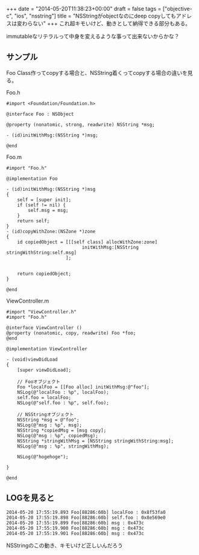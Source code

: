 +++
date = "2014-05-20T11:38:23+00:00"
draft = false
tags = ["objective-c", "ios", "nsstring"]
title = "NSStringがobjectなのにdeep copyしてもアドレスは変わらない"
+++
これ超キモいけど、動きとして納得できる部分もある。

immutableなリテラルって中身を変えるような事って出来ないからかな？


## サンプル

Foo Class作ってcopyする場合と、NSString着くってcopyする場合の違いを見る。


Foo.h

	#import <Foundation/Foundation.h>
	
	@interface Foo : NSObject
	
	@property (nonatomic, strong, readwrite) NSString *msg;
	
	- (id)initWithMsg:(NSString *)msg;
	
	@end

Foo.m
	
	#import "Foo.h"
	
	@implementation Foo
	
	- (id)initWithMsg:(NSString *)msg
	{
	    self = [super init];
	    if (self != nil) {
	        self.msg = msg;
	    }
	    return self;
	}
	- (id)copyWithZone:(NSZone *)zone
	{
	    id copiedObject = [[[self class] allocWithZone:zone]
	                            initWithMsg:[NSString stringWithString:self.msg]
	                      ];
	    
	    
	    return copiedObject;
	}
	
	@end
	

ViewController.m

	#import "ViewController.h"
	#import "Foo.h"
	
	@interface ViewController ()
	@property (nonatomic, copy, readwrite) Foo *foo;
	@end
	
	@implementation ViewController
	
	- (void)viewDidLoad
	{
	    [super viewDidLoad];
	    
	    // Fooオブジェクト
	    Foo *localFoo = [[Foo alloc] initWithMsg:@"foo"];
	    NSLog(@"localFoo : %p", localFoo);
	    self.foo = localFoo;
	    NSLog(@"self.foo : %p", self.foo);

	    // NSStringオブジェクト	    
	    NSString *msg = @"foo";
	    NSLog(@"msg : %p", msg);
	    NSString *copiedMsg = [msg copy];
	    NSLog(@"msg : %p", copiedMsg);
	    NSString *stringWithMsg = [NSString stringWithString:msg];
	    NSLog(@"msg : %p", stringWithMsg);
	    
	    NSLog(@"hogehoge");
	    
	}
	
	@end


## LOGを見ると

	2014-05-20 17:55:19.893 Foo[88286:60b] localFoo : 0x8f53fa0
	2014-05-20 17:55:19.898 Foo[88286:60b] self.foo : 0x8e569e0
	2014-05-20 17:55:19.899 Foo[88286:60b] msg : 0x473c
	2014-05-20 17:55:19.900 Foo[88286:60b] msg : 0x473c
	2014-05-20 17:55:19.901 Foo[88286:60b] msg : 0x473c


NSStringのこの動き、キモいけど正しいんだろう